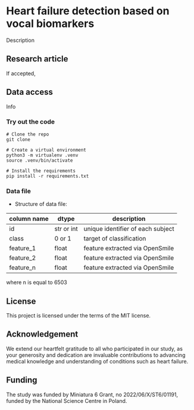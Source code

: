 # Heart failure detection based on vocal biomarkers

Description

## Research article

If accepted,

## Data access

Info

### Try out the code

```
# Clone the repo
git clone

# Create a virtual environment
python3 -m virtualenv .venv
source .venv/bin/activate

# Install the requirements
pip install -r requirements.txt
```
### Data file

- Structure of data file:

| column name     | dtype        | description
| -------------   | ----------   | -----------
| id              | str or int   | unique identifier of each subject
| class           | 0 or 1       | target of classification
| feature_1       | float        | feature extracted via OpenSmile
| feature_2       | float        | feature extracted via OpenSmile
| feature_n       | float        | feature extracted via OpenSmile
where n is equal to 6503

## License

This project is licensed under the terms of the MIT license.

## Acknowledgement

We extend our heartfelt gratitude to all who participated in our study, as your generosity and dedication are invaluable contributions to advancing medical knowledge and understanding of conditions such as heart failure.

## Funding

The study was funded by Miniatura 6 Grant, no 2022/06/X/ST6/01191, funded by the National Science Centre in Poland.

